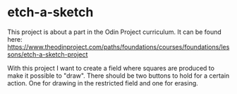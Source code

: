 # etch-a-sketch

This project is about a part in the Odin Project curriculum. It can be found here: https://www.theodinproject.com/paths/foundations/courses/foundations/lessons/etch-a-sketch-project

With this project I want to create a field where squares are produced to make it possible to "draw".
There should be two buttons to hold for a certain action. One for drawing in the restricted field and one for erasing.
